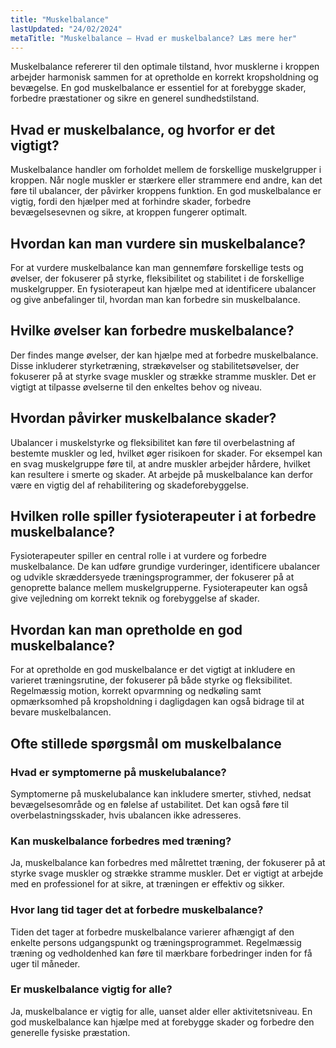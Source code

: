```yaml
---
title: "Muskelbalance"
lastUpdated: "24/02/2024"
metaTitle: "Muskelbalance – Hvad er muskelbalance? Læs mere her"
---
```


Muskelbalance refererer til den optimale tilstand, hvor musklerne i kroppen arbejder harmonisk sammen for at opretholde en korrekt kropsholdning og bevægelse. En god muskelbalance er essentiel for at forebygge skader, forbedre præstationer og sikre en generel sundhedstilstand.

## Hvad er muskelbalance, og hvorfor er det vigtigt?

Muskelbalance handler om forholdet mellem de forskellige muskelgrupper i kroppen. Når nogle muskler er stærkere eller strammere end andre, kan det føre til ubalancer, der påvirker kroppens funktion. En god muskelbalance er vigtig, fordi den hjælper med at forhindre skader, forbedre bevægelsesevnen og sikre, at kroppen fungerer optimalt.

## Hvordan kan man vurdere sin muskelbalance?

For at vurdere muskelbalance kan man gennemføre forskellige tests og øvelser, der fokuserer på styrke, fleksibilitet og stabilitet i de forskellige muskelgrupper. En fysioterapeut kan hjælpe med at identificere ubalancer og give anbefalinger til, hvordan man kan forbedre sin muskelbalance.

## Hvilke øvelser kan forbedre muskelbalance?

Der findes mange øvelser, der kan hjælpe med at forbedre muskelbalance. Disse inkluderer styrketræning, strækøvelser og stabilitetsøvelser, der fokuserer på at styrke svage muskler og strække stramme muskler. Det er vigtigt at tilpasse øvelserne til den enkeltes behov og niveau.

## Hvordan påvirker muskelbalance skader?

Ubalancer i muskelstyrke og fleksibilitet kan føre til overbelastning af bestemte muskler og led, hvilket øger risikoen for skader. For eksempel kan en svag muskelgruppe føre til, at andre muskler arbejder hårdere, hvilket kan resultere i smerte og skader. At arbejde på muskelbalance kan derfor være en vigtig del af rehabilitering og skadeforebyggelse.

## Hvilken rolle spiller fysioterapeuter i at forbedre muskelbalance?

Fysioterapeuter spiller en central rolle i at vurdere og forbedre muskelbalance. De kan udføre grundige vurderinger, identificere ubalancer og udvikle skræddersyede træningsprogrammer, der fokuserer på at genoprette balance mellem muskelgrupperne. Fysioterapeuter kan også give vejledning om korrekt teknik og forebyggelse af skader.

## Hvordan kan man opretholde en god muskelbalance?

For at opretholde en god muskelbalance er det vigtigt at inkludere en varieret træningsrutine, der fokuserer på både styrke og fleksibilitet. Regelmæssig motion, korrekt opvarmning og nedkøling samt opmærksomhed på kropsholdning i dagligdagen kan også bidrage til at bevare muskelbalancen.

## Ofte stillede spørgsmål om muskelbalance

### Hvad er symptomerne på muskelubalance?

Symptomerne på muskelubalance kan inkludere smerter, stivhed, nedsat bevægelsesområde og en følelse af ustabilitet. Det kan også føre til overbelastningsskader, hvis ubalancen ikke adresseres.

### Kan muskelbalance forbedres med træning?

Ja, muskelbalance kan forbedres med målrettet træning, der fokuserer på at styrke svage muskler og strække stramme muskler. Det er vigtigt at arbejde med en professionel for at sikre, at træningen er effektiv og sikker.

### Hvor lang tid tager det at forbedre muskelbalance?

Tiden det tager at forbedre muskelbalance varierer afhængigt af den enkelte persons udgangspunkt og træningsprogrammet. Regelmæssig træning og vedholdenhed kan føre til mærkbare forbedringer inden for få uger til måneder.

### Er muskelbalance vigtig for alle?

Ja, muskelbalance er vigtig for alle, uanset alder eller aktivitetsniveau. En god muskelbalance kan hjælpe med at forebygge skader og forbedre den generelle fysiske præstation.